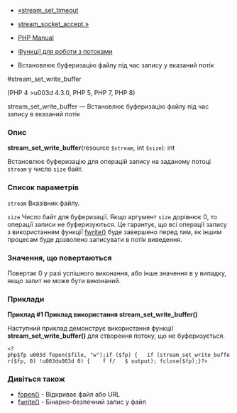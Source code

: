 - [«stream_set_timeout](function.stream-set-timeout.md)
- [stream_socket_accept »](function.stream-socket-accept.md)

- [PHP Manual](index.md)
- [Функції для роботи з потоками](ref.stream.md)
- Встановлює буферизацію файлу під час запису у вказаний потік

#stream_set_write_buffer

(PHP 4 \>u003d 4.3.0, PHP 5, PHP 7, PHP 8)

stream_set_write_buffer — Встановлює буферизацію файлу під час запису в
вказаний потік

### Опис

**stream_set_write_buffer**(resource `$stream`, int `$size`): int

Встановлює буферизацію для операцій запису на заданому потоці
`stream` у число `size` байт.

### Список параметрів

`stream`
Вказівник файлу.

`size`
Число байт для буферизації. Якщо аргумент `size` дорівнює 0, то операції
записи не буферизуються. Це гарантує, що всі операції запису з
використанням функції [fwrite()](function.fwrite.md) буде завершено
перед тим, як іншим процесам буде дозволено записувати в потік
виведення.

### Значення, що повертаються

Повертає 0 у разі успішного виконання, або інше значення в
у випадку, якщо запит не може бути виконаний.

### Приклади

**Приклад #1 Приклад використання **stream_set_write_buffer()****

Наступний приклад демонструє використання функції
**stream_set_write_buffer()** для створення потоку, що не буферизується.

`<?php$fp u003d fopen($file, "w");if ($fp) {   if (stream_set_write_buffer($fp, 0) !u003du003d 0) {    f f/   $ output); fclose($fp);}?> `

### Дивіться також

- [fopen()](function.fopen.md) - Відкриває файл або URL
- [fwrite()](function.fwrite.md) - Бінарно-безпечний запис у файл
